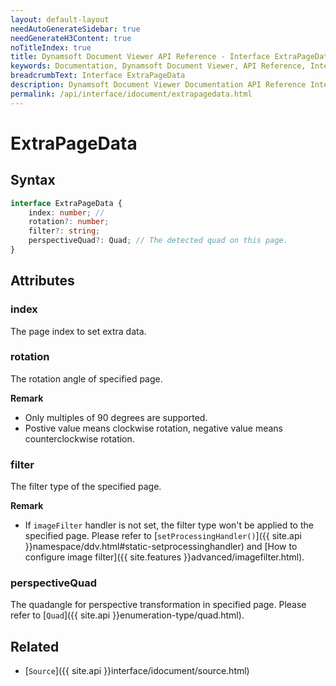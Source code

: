 ```yaml
---
layout: default-layout
needAutoGenerateSidebar: true
needGenerateH3Content: true
noTitleIndex: true
title: Dynamsoft Document Viewer API Reference - Interface ExtraPageData
keywords: Documentation, Dynamsoft Document Viewer, API Reference, Interface ExtraPageData
breadcrumbText: Interface ExtraPageData
description: Dynamsoft Document Viewer Documentation API Reference Interface ExtraPageData Page
permalink: /api/interface/idocument/extrapagedata.html
---
```


# ExtraPageData

## Syntax

```typescript
interface ExtraPageData {
    index: number; // 
    rotation?: number;
    filter?: string;
    perspectiveQuad?: Quad; // The detected quad on this page.
}
```

## Attributes

### index

The page index to set extra data.

### rotation

The rotation angle of specified page. 

**Remark**

- Only multiples of 90 degrees are supported. 
- Postive value means clockwise rotation, negative value means counterclockwise rotation.

### filter

The filter type of the specified page. 

**Remark**

- If `imageFilter` handler is not set, the filter type won't be applied to the specified page. Please refer to [`setProcessingHandler()`]({{ site.api }}namespace/ddv.html#static-setprocessinghandler) and [How to configure image filter]({{ site.features }}advanced/imagefilter.html).

### perspectiveQuad

The quadangle for perspective transformation in specified page. Please refer to [`Quad`]({{ site.api }}enumeration-type/quad.html).

## Related

- [`Source`]({{ site.api }}interface/idocument/source.html)